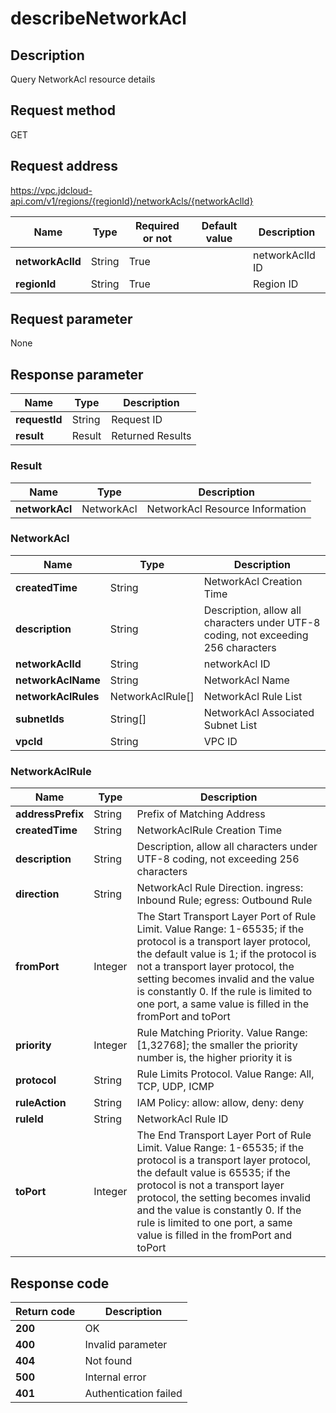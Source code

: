 # describeNetworkAcl


## Description
Query NetworkAcl resource details

## Request method
GET

## Request address
https://vpc.jdcloud-api.com/v1/regions/{regionId}/networkAcls/{networkAclId}

|Name|Type|Required or not|Default value|Description|
|---|---|---|---|---|
|**networkAclId**|String|True| |networkAclId ID|
|**regionId**|String|True| |Region ID|

## Request parameter
None


## Response parameter
|Name|Type|Description|
|---|---|---|
|**requestId**|String|Request ID|
|**result**|Result|Returned Results|


### Result
|Name|Type|Description|
|---|---|---|
|**networkAcl**|NetworkAcl|NetworkAcl Resource Information|
### NetworkAcl
|Name|Type|Description|
|---|---|---|
|**createdTime**|String|NetworkAcl Creation Time|
|**description**|String|Description, allow all characters under UTF-8 coding, not exceeding 256 characters|
|**networkAclId**|String|networkAcl ID|
|**networkAclName**|String|NetworkAcl Name|
|**networkAclRules**|NetworkAclRule[]|NetworkAcl Rule List|
|**subnetIds**|String[]|NetworkAcl Associated Subnet List|
|**vpcId**|String|VPC ID|
### NetworkAclRule
|Name|Type|Description|
|---|---|---|
|**addressPrefix**|String|Prefix of Matching Address|
|**createdTime**|String|NetworkAclRule Creation Time|
|**description**|String|Description, allow all characters under UTF-8 coding, not exceeding 256 characters|
|**direction**|String|NetworkAcl Rule Direction. ingress: Inbound Rule; egress: Outbound Rule|
|**fromPort**|Integer|The Start Transport Layer Port of Rule Limit. Value Range: 1-65535; if the protocol is a transport layer protocol, the default value is 1; if the protocol is not a transport layer protocol, the setting becomes invalid and the value is constantly 0. If the rule is limited to one port, a same value is filled in the fromPort and toPort|
|**priority**|Integer|Rule Matching Priority. Value Range: [1,32768]; the smaller the priority number is, the higher priority it is|
|**protocol**|String|Rule Limits Protocol. Value Range: All, TCP, UDP, ICMP|
|**ruleAction**|String|IAM Policy: allow: allow, deny: deny|
|**ruleId**|String|NetworkAcl Rule ID|
|**toPort**|Integer|The End Transport Layer Port of Rule Limit. Value Range: 1-65535; if the protocol is a transport layer protocol, the default value is 65535; if the protocol is not a transport layer protocol, the setting becomes invalid and the value is constantly 0. If the rule is limited to one port, a same value is filled in the fromPort and toPort|

## Response code
|Return code|Description|
|---|---|
|**200**|OK|
|**400**|Invalid parameter|
|**404**|Not found|
|**500**|Internal error|
|**401**|Authentication failed|
